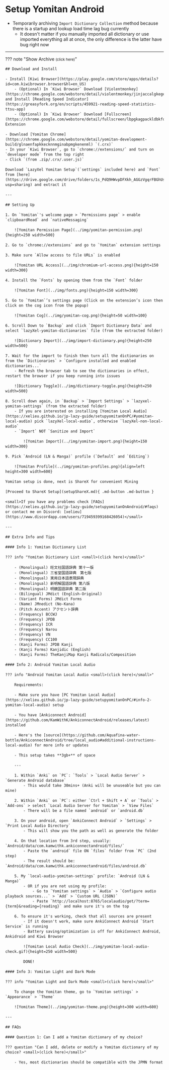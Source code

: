 # Setup Yomitan Android

- Temporarily archiving `Import Dictionary Collection` method because there is a startup and lookup load time lag bug currently
    - It doesn't matter if you manually imported all dictionary or use imported everything all at once, the only difference is the latter have bug right now

---

??? note "Show Archive <small>(click here)</small>"

    ## Download and Install

    - Install [Kiwi Browser](https://play.google.com/store/apps/details?id=com.kiwibrowser.browser&hl=en_US)
        - (Optional) In `Kiwi Browser` Download [Violentmonkey](https://chrome.google.com/webstore/detail/violentmonkey/jinjaccalgkegednnccohejagnlnfdag) and Install [Reading Speed Indicator](https://greasyfork.org/en/scripts/459921-reading-speed-statistics-ttsu-app)
        - (Optional) In `Kiwi Browser` Download [Fullscreen](https://chrome.google.com/webstore/detail/fullscreen/lbpgkagpackldbkfookmmdpfaolnoged) Extension

    - Download [Yomitan Chrome](https://chrome.google.com/webstore/detail/yomitan-development-build/glnaenfapkkecknnmginabpmgkenenml) `(.crx)`
    - In your `Kiwi Browser`, go to `chrome://extensions/` and turn on `developer mode` from the top right
    - Click `(from .zip/.crx/.user.js)`

    Download `LazyXel Yomitan Setup`(`settings` included here) and `Font` from [here](https://drive.google.com/drive/folders/1s_PdQ9HWvpDFXkh_AGGzVgqrFBGhUsbI?usp=sharing) and extract it

    ---

    ## Setting Up

    1. On `Yomitan`'s welcome page > `Permissions page` > enable `clipboardRead` and `nativeMessaging`

        ![Yomitan Permission Page](../img/yomitan-permission.png){height=250 width=500}

    2. Go to `chrome://extensions` and go to `Yomitan` extension settings

    3. Make sure `Allow access to file URLs` is enabled

        ![Yomitan URL Access](../img/chromium-url-access.png){height=150 width=300}

    4. Install the `Fonts` by opening them from the `Font` folder

        ![Yomitan Font](../img/fonts.png){height=150 width=300}

    5. Go to `Yomitan`’s settings page (Click on the extension’s icon then click on the cog icon from the popup)

        ![Yomitan Cog](../img/yomitan-cog.png){height=50 width=100}

    6. Scroll Down to `Backup` and click `Import Dictionary Data` and select `lazyXel-yomitan-dictionaries` file (from the extracted folder)

        ![Dictionary Import](../img/import-dictionary.png){height=250 width=500}

    7. Wait for the import to finish then turn all the dictionaries on from the `Dictionaries` > `Configure installed and enabled dictionaries...`
        - Refresh the browser tab to see the dictionaries in effect,
    restart the browser if you keep running into issues

        ![Dictionary Toggle](../img/dictionary-toggle.png){height=250 width=500}

    8. Scroll down again, in `Backup` > `Import Settings` > `lazyxel-yomitan-settings` (from the extracted folder)
        - If you are interested on installing [Yomitan Local Audio](https://xelieu.github.io/jp-lazy-guide/setupyomitanOnPC/#yomitan-local-audio) pick `lazyXel-local-audio`, otherwise `lazyXel-non-local-audio`
        - `Import` NOT `Sanitize and Import`

            ![Yomitan Import](../img/yomitan-import.png){height=150 width=300}

    9. Pick `Android (LN & Manga)` profile (`Default` and `Editing`)

        ![Yomitan Profile](../img/yomitan-profiles.png){align=left height=300 width=600}

    Yomitan setup is done, next is ShareX for convenient Mining

    [Proceed to ShareX Setup](setupShareX.md){ .md-button .md-button }

    <small>If you have any problems check [FAQs](https://xelieu.github.io/jp-lazy-guide/setupyomitanOnAndroid/#faqs) or contact me on Discord: [xelieu](https://www.discordapp.com/users/719459399168426054)</small>

    ---

    ## Extra Info and Tips

    #### Info 1: Yomitan Dictionary List

    ??? info "Yomitan Dictionary List <small>(click here)</small>"

        - (Monolingual) 旺文社国語辞典 第十一版
        - (Monolingual) 三省堂国語辞典　第七版
        - (Monolingual) 実用日本語表現辞典
        - (Monolingual) 新明解国語辞典 第八版
        - (Monolingual) 明鏡国語辞典 第二版
        - (Bilingual) JMdict (English-Original)
        - (Variant Forms) JMdict Forms
        - (Name) JMnedict (No-Kana)
        - (Pitch Accent) アクセント辞典
        - (Frequency) BCCWJ
        - (Frequency) JPDB
        - (Frequency) ICR
        - (Frequency) Narou
        - (Frequency) VN
        - (Frequency) CC100
        - (Kanji Forms) JPDB Kanji
        - (Kanji Forms) Kanjidic (English)
        - (Kanji Forms) TheKanjiMap Kanji Radicals/Composition

    #### Info 2: Android Yomitan Local Audio

    ??? info "Android Yomitan Local Audio <small>(click here)</small>"

        Requirements:
        
        - Make sure you have [PC Yomitan Local Audio](https://xelieu.github.io/jp-lazy-guide/setupyomitanOnPC/#info-2-yomitan-local-audio) setup

        - You have [Ankiconnect Android](https://github.com/KamWithK/AnkiconnectAndroid/releases/latest) installed

        - Here's the [source](https://github.com/Aquafina-water-bottle/AnkiconnectAndroid/tree/local_audio#additional-instructions-local-audio) for more info or updates

        - This setup takes **3gb+** of space

        ---

        1. Within `Anki` on `PC`: `Tools` > `Local Audio Server` > `Generate Android database`
            - This would take 30mins+ (Anki will be unuseable but you can mine)
        
        2. Within `Anki` on `PC`: either `Ctrl + Shift + A` or `Tools` > `Add-ons` > select `Local Audio Server for Yomitan` > `View Files`
            - There will be a file named `android` or `android.db`

        3. On your android, open `AnkiConnect Android` > `Settings` > `Print Local Audio Directory`
            - This will show you the path as well as generate the folder
        
        4. On that location from 3rd step, usually: `Android/data/com.kamwithk.ankiconnectandroid/files/`
            - Paste the `android` file ON `files` folder from `PC` (2nd step)
            - The result should be: `Android/data/com.kamwithk.ankiconnectandroid/files/android.db`
        
        5. My `local-audio-yomitan-settings` profile: `Android (LN & Manga)`
            - OR if you are not using my profile:
                - Go to `Yomitan settings` > `Audio` > `Configure audio playback sources...` > `Add` > `Custom URL (JSON)`
                - Paste `http://localhost:8765/localaudio/get/?term={term}&reading={reading}` and make sure it's on the top
        
        6. To ensure it's working, check that all sources are present
            - If it doesn't work, make sure AnkiConnect Android `Start Service` is running
            - Battery saving/optimization is off for AnkiConnect Android, Ankidroid and Kiwi Browser

            ![Yomitan Local Audio Check](../img/yomitan-local-audio-check.gif){height=250 width=500}

            DONE!

    #### Info 3: Yomitan Light and Dark Mode

    ??? info "Yomitan Light and Dark Mode <small>(click here)</small>"

        To change the Yomitan theme, go to `Yomitan settings` > `Appearance` > `Theme`

        ![Yomitan Theme](../img/yomitan-theme.png){height=300 width=600}

    ---

    ## FAQs

    #### Question 1: Can I add a Yomitan dictionary of my choice?

    ??? question "Can I add, delete or modify a Yomitan dictionary of my choice? <small>(click here)</small>"

        - Yes, most dictionaries should be compatible with the JPMN format
